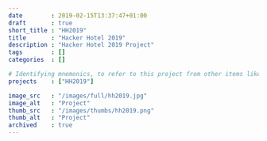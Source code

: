 ```yaml
---
date        : 2019-02-15T13:37:47+01:00
draft       : true
short_title : "HH2019"
title       : "Hacker Hotel 2019"
description : "Hacker Hotel 2019 Project"
tags        : []
categories  : []

# Identifying mnemonics, to refer to this project from other items like blogs, etc.
projects    : ["HH2019"]

image_src   : "/images/full/hh2019.jpg"
image_alt   : "Project"
thumb_src   : "/images/thumbs/hh2019.png"
thumb_alt   : "Project"
archived    : true
---
```

